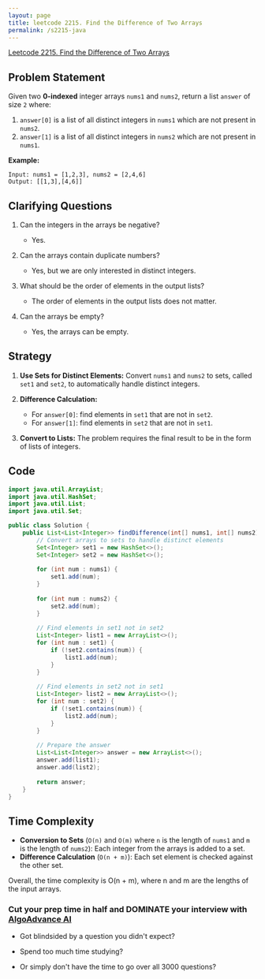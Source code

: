 ```yaml
---
layout: page
title: leetcode 2215. Find the Difference of Two Arrays
permalink: /s2215-java
---
```

[Leetcode 2215. Find the Difference of Two Arrays](https://algoadvance.github.io/algoadvance/l2215)
## Problem Statement

Given two **0-indexed** integer arrays `nums1` and `nums2`, return a list `answer` of size `2` where:

1. `answer[0]` is a list of all distinct integers in `nums1` which are not present in `nums2`.
2. `answer[1]` is a list of all distinct integers in `nums2` which are not present in `nums1`.

**Example:**

```plaintext
Input: nums1 = [1,2,3], nums2 = [2,4,6]
Output: [[1,3],[4,6]]
```

## Clarifying Questions

1. Can the integers in the arrays be negative? 
   - Yes.

2. Can the arrays contain duplicate numbers?
   - Yes, but we are only interested in distinct integers.

3. What should be the order of elements in the output lists?
   - The order of elements in the output lists does not matter.

4. Can the arrays be empty?
   - Yes, the arrays can be empty.

## Strategy

1. **Use Sets for Distinct Elements:** Convert `nums1` and `nums2` to sets, called `set1` and `set2`, to automatically handle distinct integers.
2. **Difference Calculation:**
   - For `answer[0]`: find elements in `set1` that are not in `set2`.
   - For `answer[1]`: find elements in `set2` that are not in `set1`.

3. **Convert to Lists:** The problem requires the final result to be in the form of lists of integers.

## Code

```java
import java.util.ArrayList;
import java.util.HashSet;
import java.util.List;
import java.util.Set;

public class Solution {
    public List<List<Integer>> findDifference(int[] nums1, int[] nums2) {
        // Convert arrays to sets to handle distinct elements
        Set<Integer> set1 = new HashSet<>();
        Set<Integer> set2 = new HashSet<>();
        
        for (int num : nums1) {
            set1.add(num);
        }
        
        for (int num : nums2) {
            set2.add(num);
        }
        
        // Find elements in set1 not in set2
        List<Integer> list1 = new ArrayList<>();
        for (int num : set1) {
            if (!set2.contains(num)) {
                list1.add(num);
            }
        }
        
        // Find elements in set2 not in set1
        List<Integer> list2 = new ArrayList<>();
        for (int num : set2) {
            if (!set1.contains(num)) {
                list2.add(num);
            }
        }
        
        // Prepare the answer
        List<List<Integer>> answer = new ArrayList<>();
        answer.add(list1);
        answer.add(list2);
        
        return answer;
    }
}
```

## Time Complexity

- **Conversion to Sets** (`O(n)` and `O(m)` where `n` is the length of `nums1` and `m` is the length of `nums2`): Each integer from the arrays is added to a set.
- **Difference Calculation** (`O(n + m)`): Each set element is checked against the other set.

Overall, the time complexity is O(n + m), where n and m are the lengths of the input arrays.


### Cut your prep time in half and DOMINATE your interview with [AlgoAdvance AI](https://algoAdvance.com)

- Got blindsided by a question you didn't expect?

- Spend too much time studying?

- Or simply don't have the time to go over all 3000 questions?

